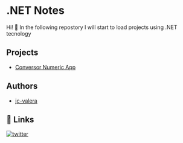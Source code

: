 # .NET Notes

Hi! 👋 In the following repostory I will start to load projects using .NET tecnology

## Projects

- [Conversor Numeric App](https://github.com/jc-valera/dotNET/tree/main/ConversorNumericApp)

 

## Authors

- [jc-valera](https://github.com/jc-valera)

## 🔗 Links

[![twitter](https://img.shields.io/badge/twitter-1DA1F2?style=for-the-badge&logo=twitter&logoColor=white)](https://twitter.com/s_charly_)
